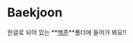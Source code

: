 # Baekjoon

한글로 되어 있는 **[백준](https://github.com/thdqudgns/Baekjoon/tree/main/%EB%B0%B1%EC%A4%80)**폴더에 들어가 봐요!!
